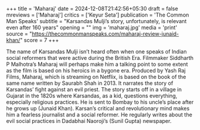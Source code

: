 +++
title = 'Maharaj'
date = 2024-12-08T21:42:56+05:30
draft = false
mreviews = ['Maharaj']
critics = ['Keyur Seta']
publication = 'The Common Man Speaks'
subtitle = "Karsandas Mulji’s story, unfortunately, is relevant even after 160 years"
opening = ""
img = 'maharaj.jpg'
media = 'print'
source = "https://thecommonmanspeaks.com/maharaj-review-junaid-khan/"
score = 7
+++

The name of Karsandas Mulji isn’t heard often when one speaks of Indian social reformers that were active during the British Era. Filmmaker Siddharth P Malhotra’s Maharaj will perhaps make him a talking point to some extent as the film is based on his heroics in a bygone era. Produced by Yash Raj Films, Maharaj, which is streaming on Netflix, is based on the book of the same name written by Saurabh Shah in 2013. It narrates the story of Karsandas’ fight against an evil priest. The story starts off in a village in Gujarat in the 1820s where Karsandas, as a kid, questions everything, especially religious practices. He is sent to Bombay to his uncle’s place after he grows up (Junaid Khan). Karsan’s critical and revolutionary mind makes him a fearless journalist and a social reformer. He regularly writes about the evil social practices in Dadabhai Naoroji’s (Sunil Gupta) newspaper.
